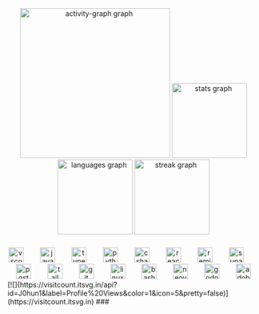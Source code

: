 <div align="center">
  <img src="https://github-readme-activity-graph.vercel.app/graph?username=J0hun1&radius=16&theme=github-dark&area=true&order=5&hide_title=false&hide_border=true" height="300" alt="activity-graph graph"  />
  <img src="https://github-readme-stats.vercel.app/api?username=J0hun1&hide_title=false&hide_rank=false&show_icons=true&include_all_commits=true&count_private=true&disable_animations=false&theme=github_dark&locale=en&hide_border=true&order=1" height="150" alt="stats graph"  />
  <img src="https://github-readme-stats.vercel.app/api/top-langs?username=J0hun1&locale=en&hide_title=false&layout=compact&card_width=320&langs_count=6&theme=github_dark&hide_border=true&order=2" height="150" alt="languages graph"  />
  <img src="https://streak-stats.demolab.com?user=J0hun1&locale=en&mode=daily&theme=github_dark&hide_border=true&border_radius=5&order=3" height="150" alt="streak graph"  />
</div>

###

<div align="center">
  <img src="https://cdn.jsdelivr.net/gh/devicons/devicon/icons/vscode/vscode-original.svg" height="30" alt="vscode logo"  />
  <img width="25" />
  <img src="https://cdn.jsdelivr.net/gh/devicons/devicon/icons/javascript/javascript-original.svg" height="30" alt="javascript logo"  />
  <img width="25" />
  <img src="https://cdn.jsdelivr.net/gh/devicons/devicon/icons/typescript/typescript-original.svg" height="30" alt="typescript logo"  />
  <img width="25" />
  <img src="https://cdn.jsdelivr.net/gh/devicons/devicon/icons/python/python-original.svg" height="30" alt="python logo"  />
  <img width="25" />
  <img src="https://cdn.jsdelivr.net/gh/devicons/devicon/icons/csharp/csharp-original.svg" height="30" alt="csharp logo"  />
  <img width="25" />
  <img src="https://cdn.jsdelivr.net/gh/devicons/devicon/icons/react/react-original.svg" height="30" alt="react logo"  />
  <img width="25" />
  <img src="https://skillicons.dev/icons?i=remix" height="30" alt="remix logo"  />
  <img width="25" />
  <img src="https://cdn.simpleicons.org/supabase/3ECF8E" height="30" alt="supabase logo"  />
  <img width="25" />
  <img src="https://cdn.jsdelivr.net/gh/devicons/devicon/icons/postgresql/postgresql-original.svg" height="30" alt="postgresql logo"  />
  <img width="25" />
  <img src="https://cdn.simpleicons.org/tailwindcss/06B6D4" height="30" alt="tailwindcss logo"  />
  <img width="25" />
  <img src="https://cdn.simpleicons.org/git/F05032" height="30" alt="git logo"  />
  <img width="25" />
  <img src="https://cdn.jsdelivr.net/gh/devicons/devicon/icons/linux/linux-original.svg" height="30" alt="linux logo"  />
  <img width="25" />
  <img src="https://cdn.simpleicons.org/gnubash/4EAA25" height="30" alt="bash logo"  />
  <img width="25" />
  <img src="https://skillicons.dev/icons?i=neovim" height="30" alt="neovim logo"  />
  <img width="25" />
  <img src="https://cdn.jsdelivr.net/gh/devicons/devicon/icons/godot/godot-original.svg" height="30" alt="godot logo"  />
  <img width="25" />
  <img src="https://skillicons.dev/icons?i=ps" height="30" alt="adobephotoshop logo"  />
</div>
[![](https://visitcount.itsvg.in/api?id=J0hun1&label=Profile%20Views&color=1&icon=5&pretty=false)](https://visitcount.itsvg.in)
###
